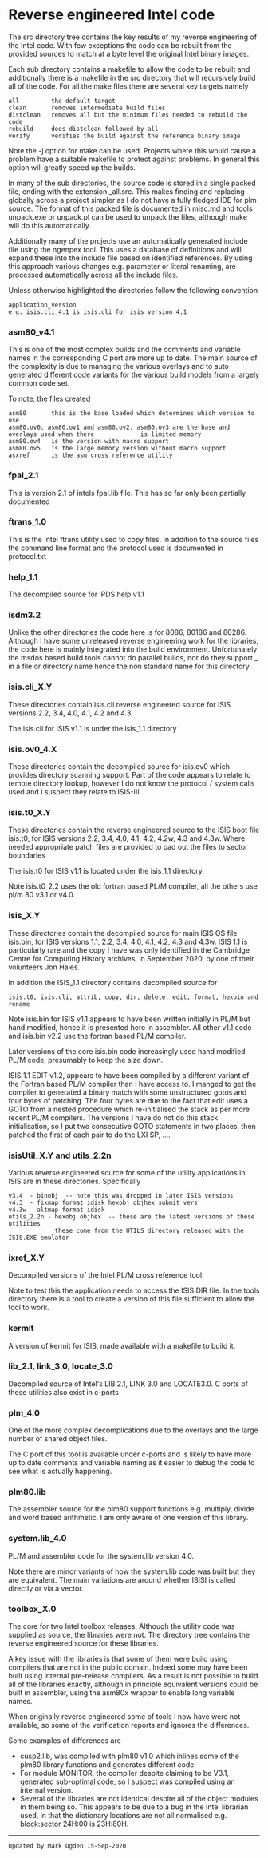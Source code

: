 # Reverse engineered Intel code

The src directory tree contains the key results of my reverse engineering of the Intel code. With few exceptions the code can be rebuilt from the provided sources to match at a byte level the original Intel binary images.

Each sub directory contains a makefile to allow the code to be rebuilt and additionally there is a makefile in the src directory that will recursively build all of the code. For all the make files there are several key targets namely

```
all			the default target
clean		removes intermediate build files
distclean	removes all but the minimum files needed to rebuild the code
rebuild		does distclean followed by all
verify		verifies the build against the reference binary image
```

Note the -j option for make can be used. Projects where this would cause a problem have a suitable makefile to protect  against problems. In general this option will greatly speed up the builds.

In many of the sub directories, the source code is stored in a single packed file, ending with the extension _all.src. This makes finding and replacing globally across a project simpler as I do not have a fully fledged IDE for plm source. The format of this packed file is documented in [misc.md](misc.md) and tools unpack.exe or unpack.pl can be used to unpack the files, although make will do this automatically.

Additionally many of the projects use an automatically generated include file using the ngenpex tool. This uses a database of definitions and will expand these into the include file based on identified references. By using this approach various changes e.g. parameter or literal renaming, are processed automatically across all the include files.

Unless otherwise highlighted the directories follow the following convention

```
application_version
e.g. isis.cli_4.1 is isis.cli for isis version 4.1
```

### asm80_v4.1

This is one of the most complex builds and the comments and variable names in the corresponding  C port are more up to date. The main source of the complexity is due to managing the various overlays and to auto generated different code variants for the various build models from a largely common code set.

To note, the files created

```
asm80		this is the base loaded which determines which version to use
asm80.ov0, asm80.ov1 and asm80.ov2, asm80.ov3 are the base and overlays used when there 			is limited memory
asm80.ov4 	is the version with macro support
asm80.ov5 	is the large memory version without macro support
asxref	  	is the asm cross reference utility
```

### fpal_2.1

This is version 2.1 of intels fpal.lib file. This has so far only been partially documented

### ftrans_1.0

This is the Intel ftrans utility used to copy files. In addition to the source files the command line format and the protocol used is documented in protocol.txt

### help_1.1

The decompiled source for iPDS help v1.1

### isdm3.2

Unlike the other directories the code here is for 8086, 80186 and 80286. Although I have some unreleased reverse engineering work for the libraries, the code here is mainly integrated into the build environment. Unfortunately the msdos based build tools cannot do parallel builds, nor do they support _ in a file or directory name hence the non standard name for this directory.

### isis.cli_X.Y

These directories contain isis.cli reverse engineered source for ISIS versions 2.2, 3.4, 4.0, 4.1, 4.2 and 4.3.

The isis.cli for ISIS v1.1 is under the isis_1.1 directory

### isis.ov0_4.X

These directories contain the decompiled source for isis.ov0 which provides directory scanning support. Part of the code appears to relate to remote directory lookup, however I do not know the protocol / system calls used and I suspect they relate to ISIS-III.

### isis.t0_X.Y

These directories contain the reverse engineered source to the ISIS boot file isis.t0, for ISIS versions 2.2, 3.4, 4.0, 4.1, 4.2, 4.2w, 4.3 and 4.3w. Where needed appropriate patch files are provided to pad out the files to sector boundaries

The isis.t0 for ISIS v1.1 is located under the isis_1.1 directory.

Note isis.t0_2.2 uses the old fortran based PL/M compiler, all the others use pl/m 80 v3.1 or v4.0.

### isis_X.Y

These directories contain the decompiled source for main ISIS OS file isis.bin, for ISIS versions 1.1, 2.2, 3.4, 4.0, 4.1, 4.2, 4.3 and 4.3w. ISIS 1.1 is particularly rare and the copy I have was only identified in the Cambridge Centre for Computing History archives, in September 2020, by one of their volunteers Jon Hales.

In addition the ISIS_1.1 directory contains decompiled source for

```
isis.t0, isis.cli, attrib, copy, dir, delete, edit, format, hexbin and rename
```

Note isis.bin for ISIS v1.1 appears to have been written initially in PL/M but hand modified, hence it is presented here in assembler. All other v1.1 code and isis.bin v2.2 use the fortran based PL/M compiler.

Later versions of the core isis.bin code increasingly used hand modified PL/M code, presumably to keep the size down.

ISIS 1.1 EDIT v1.2, appears to have been compiled by a different variant of the Fortran based PL/M compiler than I have access to. I manged to get the compiler to generated a binary match with some unstructured gotos and four bytes of patching. The four bytes are due to the fact that edit uses a GOTO from a nested procedure which re-initialised the stack as per more recent PL/M  compilers. The versions I have do not do this stack initialisation, so I put two consecutive GOTO statements in two places, then patched the first of each pair to do the LXI SP, ....

### isisUtil_X.Y and utils_2.2n

Various reverse engineered source for some of the utility applications in ISIS are in these directories. Specifically

```
v3.4  - binobj	-- note this was dropped in later ISIS versions
v4.3  - fixmap format idisk hexobj objhex submit vers
v4.3w - altmap format idisk
utils_2.2n - hexobj objhex  -- these are the latest versions of these utilities
			 these come from the UTILS directory released with the ISIS.EXE emulator
```

### ixref_X.Y

Decompiled versions of the Intel PL/M cross reference tool.

Note to test this the application needs to access the ISIS.DIR file. In the tools directory there is a tool to create a version of this file sufficient to allow the tool to work.

### kermit

A version of kermit for ISIS, made available with a makefile to build it.

### lib_2.1, link_3.0, locate_3.0

Decompiled source of Intel's LIB 2.1, LINK 3.0 and LOCATE3.0. C ports of these utilities also exist in c-ports

### plm_4.0

One of the more complex decomplications due to the overlays and the large number of shared object files.

The C port of this tool is available under c-ports and is likely to have more up to date comments and variable naming as it easier to debug the code to see what is actually happening.

### plm80.lib

The assembler source for the plm80 support functions e.g. multiply, divide and word based arithmetic. I am only aware of one version of this library.

### system.lib_4.0

PL/M and assembler code for the system.lib version 4.0.

Note there are minor variants of how the system.lib code was built but they are equivalent. The main variations are around whether ISISI is called directly or via a vector.

### toolbox_X.0

The core for two Intel toolbox releases. Although the utility code was supplied as source, the libraries were not. The directory tree contains the reverse engineered source for these libraries.

A key issue with the libraries is that some of them were build using compilers that are not in the public domain. Indeed some may have been built using internal pre-release compilers. As a result is not possible to build all of the libraries exactly, although in principle equivalent versions could be built in assembler, using the asm80x wrapper to enable long variable names.

When originally reverse engineered some of tools I now have were not available, so some of the verification reports and ignores the differences. 

Some examples of differences are

- cusp2.lib, was compiled with plm80 v1.0 which inlines some of the plm80 library functions and generates different code.
- For module MONITOR, the compiler despite claiming to be V3.1, generated sub-optimal code, so I suspect was compiled using an internal version. 
- Several of the libraries are not identical despite all of the object modules in them being so. This appears to be due to a bug in the Intel librarian used, in that the dictionary locations are not all normalised e.g. block:sector 24H:00 is 23H:80H.

------

```
Updated by Mark Ogden 15-Sep-2020
```
